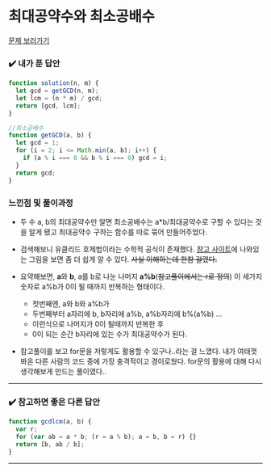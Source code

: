 # 최대공약수와 최소공배수

[문제 보러가기](https://school.programmers.co.kr/learn/courses/30/lessons/12940)

### :heavy_check_mark: 내가 푼 답안

```javascript
function solution(n, m) {
  let gcd = getGCD(n, m);
  let lcm = (n * m) / gcd;
  return [gcd, lcm];
}

//최소공배수
function getGCD(a, b) {
  let gcd = 1;
  for (i = 2; i <= Math.min(a, b); i++) {
    if (a % i === 0 && b % i === 0) gcd = i;
  }
  return gcd;
}
```

### 느낀점 및 풀이과정

- 두 수 a, b의 최대공약수만 알면 최소공배수는 a\*b/최대공약수로 구할 수 있다는 것을 알게 됐고 최대공약수 구하는 함수를 따로 묶어 만들어주었다.

- 검색해보니 유클리드 호제법이라는 수학적 공식이 존재했다. [참고 사이트](https://myjamong.tistory.com/138)에 나와있는 그림을 보면 좀 더 쉽게 알 수 있다. ~~사실 이해하는데 한참 걸렸다.~~

- 요약해보면, **a**와 **b**, a를 b로 나눈 나머지 **a%b**(~~참고풀이에서는 r로 정의~~) 이 세가지 숫자로 a%b가 0이 될 때까지 반복하는 형태이다.

  - 첫번째엔, a와 b와 a%b가
  - 두번째부터 a자리에 b, b자리에 a%b, a%b자리에 b%(a%b) ...
  - 이런식으로 나머지가 0이 될때까지 반복한 후
  - 0이 되는 순간 b자리에 있는 수가 최대공약수가 된다.

- 참고풀이를 보고 for문을 저렇게도 활용할 수 있구나..라는 걸 느꼈다. 내가 여태껏 봐온 다른 사람의 코드 중에 가장 충격적이고 경이로웠다. for문의 활용에 대해 다시 생각해보게 만드는 풀이였다..

<hr/>

### :heavy_check_mark: 참고하면 좋은 다른 답안

```javascript
function gcdlcm(a, b) {
  var r;
  for (var ab = a * b; (r = a % b); a = b, b = r) {}
  return [b, ab / b];
}
```

<hr/>
